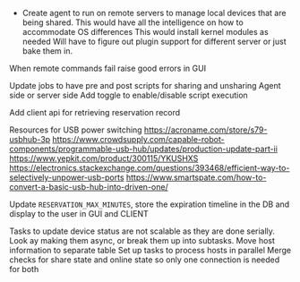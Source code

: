 
* Create agent to run on remote servers to manage local devices that are being shared.
    This would have all the intelligence on how to accommodate OS differences
    This would install kernel modules as needed
    Will have to figure out plugin support for different server or just bake them in.
 
 When remote commands fail raise good errors in GUI
    
Update jobs to have pre and post scripts for sharing and unsharing
  Agent side or server side
  Add toggle to enable/disable script execution

Add client api for retrieving reservation record

Resources for USB power switching
  https://acroname.com/store/s79-usbhub-3p
  https://www.crowdsupply.com/capable-robot-components/programmable-usb-hub/updates/production-update-part-ii
  https://www.yepkit.com/product/300115/YKUSHXS
  https://electronics.stackexchange.com/questions/393468/efficient-way-to-selectively-unpower-usb-ports
  https://www.smartspate.com/how-to-convert-a-basic-usb-hub-into-driven-one/

   
Update `RESERVATION_MAX_MINUTES`, store the expiration timeline in the DB and display to the user in GUI and CLIENT

Tasks to update device status are not scalable as they are done serially. Look ay making them async, or break them up into subtasks.
    Move host information to separate table
    Set up tasks to process hosts in parallel
    Merge checks for share state and online state so only one connection is needed for both
